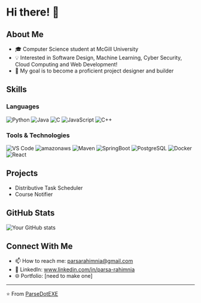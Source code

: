# Hi there! 👋 

## About Me
- 🎓 Computer Science student at McGill University
- 💡 Interested in Software Design, Machine Learning, Cyber Security, Cloud Computing and Web Development!
- 🎯 My goal is to become a proficient project designer and builder

## Skills
### Languages
![Python](https://img.shields.io/badge/-Python-3776AB?style=flat-square&logo=Python&logoColor=white)
![Java](https://img.shields.io/badge/Java-ED8B00?style=flat-square&logo=openjdk&logoColor=white)
![C](https://img.shields.io/badge/-C-A8B9CC?style=flat-square&logo=C&logoColor=black)
![JavaScript](https://img.shields.io/badge/-JavaScript-F7DF1E?style=flat-square&logo=javascript&logoColor=black)
![C++](https://img.shields.io/badge/-C++-00599C?style=flat-square&logo=cplusplus&logoColor=white)
<!-- Add/remove languages as needed -->

### Tools & Technologies
![VS Code](https://img.shields.io/badge/-VS%20Code-007ACC?style=flat-square&logo=Visual-Studio-Code&logoColor=white)
![amazonaws](https://img.shields.io/badge/-AWS-232F3E?style=flat-square&logo=amazonaws&logoColor=white)
![Maven](https://img.shields.io/badge/-Maven-C71A36?style=flat-square&logo=apachemaven&logoColor=white)
![SpringBoot](https://img.shields.io/badge/-Spring_Boot-6DB33F?style=flat-square&logo=springboot&logoColor=white)
![PostgreSQL](https://img.shields.io/badge/PostgreSQL-336791?style=flat-square&logo=postgresql&logoColor=white)
![Docker](https://img.shields.io/badge/Docker-2496ED?style=flat-square&logo=docker&logoColor=white)
![React](https://img.shields.io/badge/-React-61DAFB?style=flat-square&logo=react&logoColor=black)
<!-- Add more tools you use -->

## Projects
- Distributive Task Scheduler
- Course Notifier

## GitHub Stats
![Your GitHub stats](https://github-readme-stats.vercel.app/api?username=ParseDotEXE&show_icons=true&theme=tokyonight)

## Connect With Me
- 📫 How to reach me: parsarahimnia@gmail.com
- 💼 LinkedIn: www.linkedin.com/in/parsa-rahimnia
- 🌐 Portfolio: [need to make one]

---
⭐️ From [ParseDotEXE](https://github.com/ParseDotEXE)
